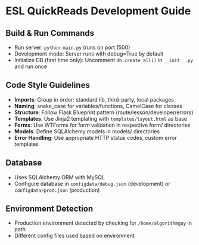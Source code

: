 # ESL QuickReads Development Guide

## Build & Run Commands
- Run server: `python main.py` (runs on port 1500)
- Development mode: Server runs with debug=True by default
- Initialize DB (first time only): Uncomment `db.create_all()` in `__init__.py` and run once

## Code Style Guidelines
- **Imports**: Group in order: standard lib, third-party, local packages
- **Naming**: snake_case for variables/functions, CamelCase for classes
- **Structure**: Follow Flask Blueprint pattern (route/lesson/developer/errors)
- **Templates**: Use Jinja2 templating with `templates/layout.html` as base
- **Forms**: Use WTForms for form validation in respective form/ directories
- **Models**: Define SQLAlchemy models in models/ directories
- **Error Handling**: Use appropriate HTTP status codes, custom error templates

## Database
- Uses SQLAlchemy ORM with MySQL
- Configure database in `configdata/debug.json` (development) or `configdata/prod.json` (production)

## Environment Detection
- Production environment detected by checking for `/home/algorithmguy` in path
- Different config files used based on environment